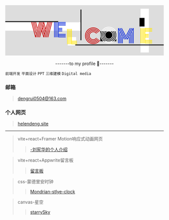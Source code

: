 <img title="祝您发财！" src="./welcomee.png" alt="welcome" data-align="center">

 <p align="center">-------to my profile 👋-------</p>

<!--
**PAINKILLER0504/PAINKILLER0504** is a ✨ _special_ ✨ repository because its `README.md` (this file) appears on your GitHub profile.

Here are some ideas to get you started:

- 🔭 I’m currently working on ...
- 🌱 I’m currently learning ...
- 👯 I’m looking to collaborate on ...
- 🤔 I’m looking for help with ...
- 💬 Ask me about ...
- 📫 How to reach me: ...
- 😄 Pronouns: ...
- ⚡ Fun fact: ...
-->

`前端开发` `平面设计` `PPT` `三维建模` `Digital media`

 ### 邮箱
> [dengrui0504@163.com](mailto:dengrui0504@163.com)
 ### 个人网页
<!--
> [helendeng.site](https://helendeng.site)
-->
> <a href="https://helendeng.site/" target="_blank">helendeng.site</a>

---
> vite+react+Framer Motion响应式动画网页
>> <a href="https://painkiller0504.github.io/HenryLau/" target="_blank">-刘宪华的个人介绍</a>

> vite+react+Appwrite留言板
>> <a href="https://painkiller0504.github.io//NotesBoard/" target="_blank">留言板</a>

> css-蒙德里安时钟
>> <a href="https://painkiller0504.github.io/Mondrian-style-clock/" target="_blank">Mondrian-stlye-clock</a>

> canvas-星空
>> <a href="https://painkiller0504.github.io/starrySky/" target="_blank">starrySky</a>

